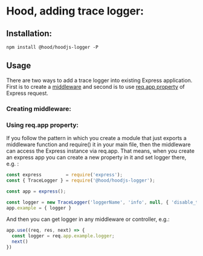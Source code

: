 # Hood, adding trace logger:

## Installation:
``
npm install @hood/hoodjs-logger -P
``

## Usage
There are two ways to add a trace logger into existing Express application. 
First is to create a [middleware](#creating-middleware) and second is to use [req.app property](#using-reqapp-property) of Express request.

### Creating middleware:

### Using req.app property:
If you follow the pattern in which you create a module that just exports a middleware function and require() it in your main file, then the middleware can access the Express instance via req.app. 
That means, when you create an express app you can create a new property in it and set logger there, e.g. :

```js
const express         = require('express');
const { TraceLogger } = require('@hood/hoodjs-logger');

const app = express();

const logger = new TraceLogger('loggerName', 'info', null, { 'disable_trace_logging': false });
app.example = { logger }
```

And then you can get logger in any middleware or controller, e.g.:
```js
app.use((req, res, next) => {
  const logger = req.app.example.logger;
  next()
})
```

